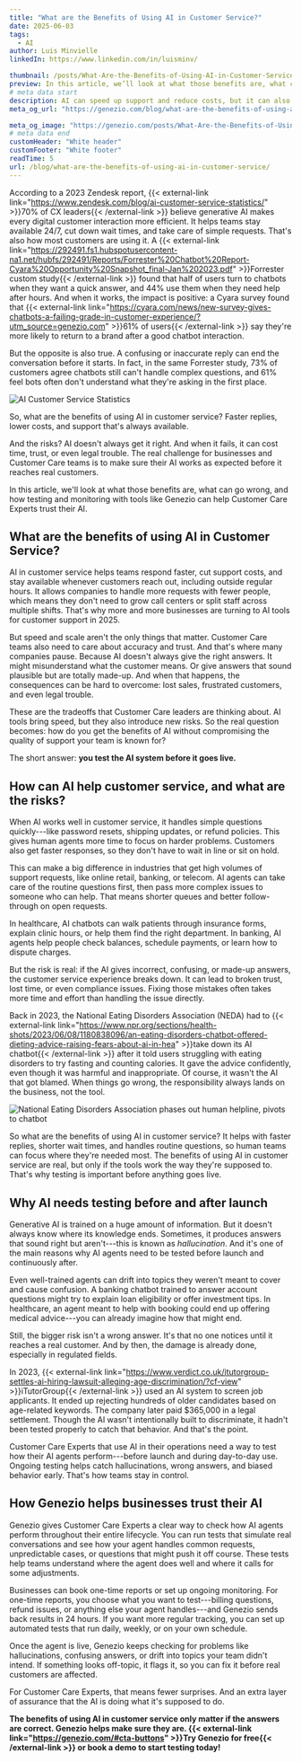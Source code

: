```yaml
---
title: "What are the Benefits of Using AI in Customer Service?"
date: 2025-06-03
tags:
  - AI
author: Luis Minvielle
linkedIn: https://www.linkedin.com/in/luisminv/

thumbnail: /posts/What-Are-the-Benefits-of-Using-AI-in-Customer-Service.webp
preview: In this article, we’ll look at what those benefits are, what can go wrong, and how testing and monitoring with tools like Genezio can help Customer Care Experts trust their AI.
# meta data start
description: AI can speed up support and reduce costs, but it can also make mistakes. Genezio’s tester helps catch AI failures before they reach customers
meta_og_url: "https://genezio.com/blog/what-are-the-benefits-of-using-ai-in-customer-service/"

meta_og_image: "https://genezio.com/posts/What-Are-the-Benefits-of-Using-AI-in-Customer-Service.webp"
# meta data end
customHeader: "White header"
customFooter: "White footer"
readTime: 5
url: /blog/what-are-the-benefits-of-using-ai-in-customer-service/
---
```



According to a 2023 Zendesk report, {{< external-link link="<https://www.zendesk.com/blog/ai-customer-service-statistics/>" >}}70% of CX leaders{{< /external-link >}} believe generative AI makes every digital customer interaction more efficient. It helps teams stay available 24/7, cut down wait times, and take care of simple requests. That's also how most customers are using it. A {{< external-link link="<https://292491.fs1.hubspotusercontent-na1.net/hubfs/292491/Reports/Forrester%20Chatbot%20Report-Cyara%20Opportunity%20Snapshot_final-Jan%202023.pdf>" >}}Forrester custom study{{< /external-link >}} found that half of users turn to chatbots when they want a quick answer, and 44% use them when they need help after hours. And when it works, the impact is positive: a Cyara survey found that {{< external-link link="<https://cyara.com/news/new-survey-gives-chatbots-a-failing-grade-in-customer-experience/?utm_source=genezio.com>" >}}61% of users{{< /external-link >}} say they're more likely to return to a brand after a good chatbot interaction.

But the opposite is also true. A confusing or inaccurate reply can end the conversation before it starts. In fact, in the same Forrester study, 73% of customers agree chatbots still can't handle complex questions, and 61% feel bots often don't understand what they're asking in the first place.

![AI Customer Service Statistics](https://genezio.com/posts/consumer-opinions-on-ai-agents.webp)

So, what are the benefits of using AI in customer service? Faster replies, lower costs, and support that's always available.

And the risks? AI doesn't always get it right. And when it fails, it can cost time, trust, or even legal trouble. The real challenge for businesses and Customer Care teams is to make sure their AI works as expected before it reaches real customers.

In this article, we'll look at what those benefits are, what can go wrong, and how testing and monitoring with tools like Genezio can help Customer Care Experts trust their AI.

## What are the benefits of using AI in Customer Service?

AI in customer service helps teams respond faster, cut support costs, and stay available whenever customers reach out, including outside regular hours. It allows companies to handle more requests with fewer people, which means they don't need to grow call centers or split staff across multiple shifts. That's why more and more businesses are turning to AI tools for customer support in 2025.

But speed and scale aren't the only things that matter. Customer Care teams also need to care about accuracy and trust. And that's where many companies pause. Because AI doesn't always give the right answers. It might misunderstand what the customer means. Or give answers that sound plausible but are totally made-up. And when that happens, the consequences can be hard to overcome: lost sales, frustrated customers, and even legal trouble.

These are the tradeoffs that Customer Care leaders are thinking about. AI tools bring speed, but they also introduce new risks. So the real question becomes: how do you get the benefits of AI without compromising the quality of support your team is known for?

The short answer: **you test the AI system before it goes live.**

## How can AI help customer service, and what are the risks?

When AI works well in customer service, it handles simple questions quickly---like password resets, shipping updates, or refund policies. This gives human agents more time to focus on harder problems. Customers also get faster responses, so they don't have to wait in line or sit on hold.

This can make a big difference in industries that get high volumes of support requests, like online retail, banking, or telecom. AI agents can take care of the routine questions first, then pass more complex issues to someone who can help. That means shorter queues and better follow-through on open requests.

In healthcare, AI chatbots can walk patients through insurance forms, explain clinic hours, or help them find the right department. In banking, AI agents help people check balances, schedule payments, or learn how to dispute charges.

But the risk is real: if the AI gives incorrect, confusing, or made-up answers, the customer service experience breaks down. It can lead to broken trust, lost time, or even compliance issues. Fixing those mistakes often takes more time and effort than handling the issue directly.

Back in 2023, the National Eating Disorders Association (NEDA) had to {{< external-link link="<https://www.npr.org/sections/health-shots/2023/06/08/1180838096/an-eating-disorders-chatbot-offered-dieting-advice-raising-fears-about-ai-in-hea>" >}}take down its AI chatbot{{< /external-link >}} after it told users struggling with eating disorders to try fasting and counting calories. It gave the advice confidently, even though it was harmful and inappropriate. Of course, it wasn't the AI that got blamed. When things go wrong, the responsibility always lands on the business, not the tool.

![National Eating Disorders
Association phases out human helpline, pivots to chatbot](https://genezio.com/posts/neda-phases-out-human-helpline-pivots-to-chatbot.webp)

So what are the benefits of using AI in customer service? It helps with faster replies, shorter wait times, and handles routine questions, so human teams can focus where they're needed most. The benefits of using AI in customer service are real, but only if the tools work the way they're supposed to. That's why testing is important before anything goes live.

## Why AI needs testing before and after launch

Generative AI is trained on a huge amount of information. But it doesn't always know where its knowledge ends. Sometimes, it produces answers that sound right but aren't---this is known as *hallucination*. And it's one of the main reasons why AI agents need to be tested before launch and continuously after.

Even well-trained agents can drift into topics they weren't meant to cover and cause confusion. A banking chatbot trained to answer account questions might try to explain loan eligibility or offer investment tips. In healthcare, an agent meant to help with booking could end up offering medical advice---you can already imagine how that might end.

Still, the bigger risk isn't a wrong answer. It's that no one notices until it reaches a real customer. And by then, the damage is already done, especially in regulated fields.

In 2023, {{< external-link link="<https://www.verdict.co.uk/itutorgroup-settles-ai-hiring-lawsuit-alleging-age-discrimination/?cf-view>" >}}iTutorGroup{{< /external-link >}} used an AI system to screen job applicants. It ended up rejecting hundreds of older candidates based on age-related keywords. The company later paid $365,000 in a legal settlement. Though the AI wasn't intentionally built to discriminate, it hadn't been tested properly to catch that behavior. And that's the point.

Customer Care Experts that use AI in their operations need a way to test how their AI agents perform---before launch and during day-to-day use. Ongoing testing helps catch hallucinations, wrong answers, and biased behavior early. That's how teams stay in control.

## How Genezio helps businesses trust their AI

Genezio gives Customer Care Experts a clear way to check how AI agents perform throughout their entire lifecycle. You can run tests that simulate real conversations and see how your agent handles common requests, unpredictable cases, or questions that might push it off course. These tests help teams understand where the agent does well and where it calls for some adjustments.

Businesses can book one-time reports or set up ongoing monitoring. For one-time reports, you choose what you want to test---billing questions, refund issues, or anything else your agent handles---and Genezio sends back results in 24 hours. If you want more regular tracking, you can set up automated tests that run daily, weekly, or on your own schedule.

Once the agent is live, Genezio keeps checking for problems like hallucinations, confusing answers, or drift into topics your team didn't intend. If something looks off-topic, it flags it, so you can fix it before real customers are affected.

For Customer Care Experts, that means fewer surprises. And an extra layer of assurance that the AI is doing what it's supposed to do.

**The benefits of using AI in customer service only matter if the answers are correct. Genezio helps make sure they are. {{< external-link link="<https://genezio.com/#cta-buttons>" >}}Try Genezio for free{{< /external-link >}} or book a demo to start testing today!**
